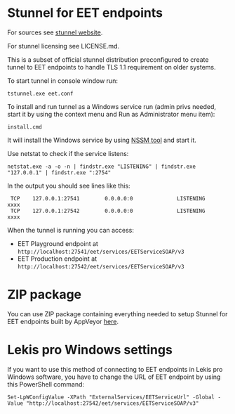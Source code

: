 # Stunnel for EET endpoints

For sources see [stunnel website](https://stunnel.org/).

For stunnel licensing see LICENSE.md.

This is a subset of official stunnel distribution preconfigured to create tunnel to EET
endpoints to handle TLS 1.1 requirement on older systems.

To start tunnel in console window run:

```
tstunnel.exe eet.conf
```

To install and run tunnel as a Windows service run (admin privs needed, start it by using
the context menu and Run as Administrator menu item):

```
install.cmd
```

It will install the Windows service by using [NSSM tool](http://nssm.cc) and start it.

Use netstat to check if the service listens:

```
netstat.exe -a -o -n | findstr.exe "LISTENING" | findstr.exe "127.0.0.1" | findstr.exe ":2754"
```

In the output you should see lines like this:

```
 TCP    127.0.0.1:27541        0.0.0.0:0              LISTENING       xxxx
 TCP    127.0.0.1:27542        0.0.0.0:0              LISTENING       xxxx
```

When the tunnel is running you can access:

* EET Playground endpoint at `http://localhost:27541/eet/services/EETServiceSOAP/v3`
* EET Production endpoint at `http://localhost:27542/eet/services/EETServiceSOAP/v3`

# ZIP package

You can use ZIP package containing everything needed to setup Stunnel for EET endpoints
built by AppVeyor [here](https://ci.appveyor.com/project/lekiscz/openeet/build/artifacts).

# Lekis pro Windows settings

If you want to use this method of connecting to EET endpoints in Lekis pro Windows software,
you have to change the URL of EET endpoint by using this PowerShell command:

```
Set-LpWConfigValue -XPath "ExternalServices/EETServiceUrl" -Global -Value "http://localhost:27542/eet/services/EETServiceSOAP/v3"
```
